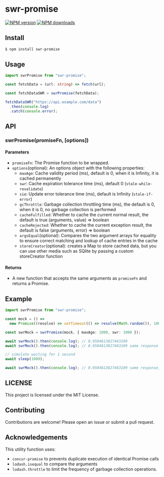 # swr-promise

[![NPM version](https://img.shields.io/npm/v/swr-promise.svg?style=flat)](https://npmjs.com/package/swr-promise)
[![NPM downloads](http://img.shields.io/npm/dm/swr-promise.svg?style=flat)](https://npmjs.com/package/swr-promise)

## Install

```bash
$ npm install swr-promise
```

## Usage

```typescript
import swrPromise from "swr-promise";

const fetchData = (url: string) => fetch(url);

const fetchDataSWR = swrPromise(fetchData);

fetchDataSWR("https://api.example.com/data")
  .then(console.log)
  .catch(console.error);
```

## API

### swrPromise(promiseFn, [options])

#### Parameters

- `promiseFn`: The Promise function to be wrapped.
- `options`(optional): An options object with the following properties:
  - `maxAge`: Cache validity period (ms), default is 0, when it is Infinity, it is cached permanently
  - `swr`: Cache expiration tolerance time (ms), default 0 (`stale-while-revalidate`)
  - `sie`: Update error tolerance time (ms), default is Infinity (`stale-if-error`)
  - `gcThrottle`: Garbage collection throttling time (ms), the default is 0, when it is 0, no garbage collection is performed
  - `cacheFulfilled`: Whether to cache the current normal result, the default is true (arguments, value) => boolean
  - `cacheRejected`: Whether to cache the current exception result, the default is false (arguments, error) => boolean
  - `argsEqual`(optional): Compares the two argument arrays for equality to ensure correct matching and lookup of cache entries in the cache
  - `storeCreator`(optional): creates a Map to store cached data, but you can use other media such as SQlite by passing a custom storeCreator function

#### Returns

- A new function that accepts the same arguments as `promiseFn` and returns a Promise.

## Example

```typescript
import swrPromise from "swr-promise";

const mock = () =>
  new Promise((resolve) => setTimeout(() => resolve(Math.random()), 1000));

const swrMock = swrPromise(mock, { maxAge: 1000, swr: 1000 });

await swrMock().then(console.log); // 0.9504613827463109
await swrMock().then(console.log); // 0.9504613827463109 same response

// simulate waiting for 1 second
await sleep(1000);

await swrMock().then(console.log); // 0.9504613827463109 same response, but mock function re-executes

```

## LICENSE

This project is licensed under the MIT License.

## Contributing

Contributions are welcome! Please open an issue or submit a pull request.

## Acknowledgements

This utility function uses:
- `concur-promise` to prevents duplicate execution of identical Promise calls
- `lodash.isequal` to compare the arguments
- `lodash.throttle` to limit the frequency of garbage collection operations.